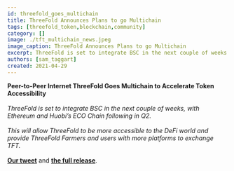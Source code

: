 ```yaml
---
id: threefold_goes_multichain
title: ThreeFold Announces Plans to go Multichain
tags: [threefold_token,blockchain,community]
category: []
image: ./tft_multichain_news.jpeg
image_caption: ThreeFold Announces Plans to go Multichain
excerpt: ThreeFold is set to integrate BSC in the next couple of weeks
authors: [sam_taggart]
created: 2021-04-29
---
```


**Peer-to-Peer Internet ThreeFold Goes Multichain to Accelerate Token Accessibility**
<br />
<br />
_ThreeFold is set to integrate BSC in the next couple of weeks, with Ethereum and Huobi’s ECO Chain following in Q2._
<br />
<br />
_This will allow ThreeFold to be more accessible to the DeFi world and provide ThreeFold Farmers and users with more platforms to exchange TFT._
<br />
<br />
**[Our tweet](https://twitter.com/threefold_io/status/1387762711417786368)** and **[the full release](https://bitcoinist.com/peer-to-peer-internet-threefold-goes-multichain-to-accelerate-token-accessibility/)**.


<!-- TODO: Add Tags and Categories -->